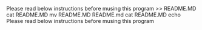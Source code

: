 Please read below instructions before musing this program >> README.MD
cat README.MD
mv README.MD README.md
cat README.MD
echo Please read below instructions before musing this program
